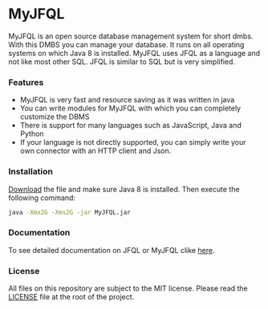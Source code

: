 # MyJFQL

MyJFQL is an open source database management system for short dmbs. With this DMBS you can manage your database. It runs
on all operating systems on which Java 8 is installed. MyJFQL uses JFQL as a language and not like most other SQL. JFQL
is similar to SQL but is very simplified.

### Features

* MyJFQL is very fast and resource saving as it was written in java
* You can write modules for MyJFQL with which you can completely customize the DBMS
* There is support for many languages such as JavaScript, Java and Python
* If your language is not directly supported, you can simply write your own connector with an HTTP client and Json.

### Installation

[Download](https://joker-games.org/documentation/myjfql/download) the file and make sure Java 8 is installed. Then
execute the following command:

```bash
java -Xmx2G -Xms2G -jar MyJFQL.jar
```

### Documentation

To see detailed documentation on JFQL or MyJFQL clike [here](https://joker-games.org/documentation/jfql/create).

### License

All files on this repository are subject to the MIT license. Please read
the [LICENSE](https://github.com/joker-games/MyJFQL/blob/master/LICENSE) file at the root of the project.


